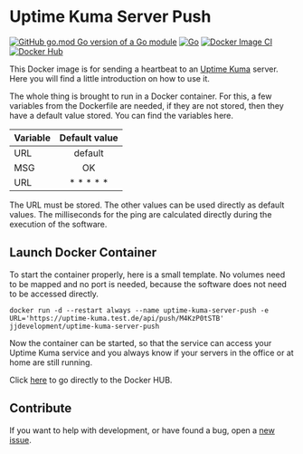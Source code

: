 # Uptime Kuma Server Push

[![GitHub go.mod Go version of a Go module](https://img.shields.io/github/go-mod/go-version/jjideenschmiede/uptime-kuma-server-push.svg)](https://golang.org/) [![Go](https://github.com/jjideenschmiede/uptime-kuma-server-push/actions/workflows/go.yml/badge.svg)](https://github.com/jjideenschmiede/uptime-kuma-server-push/actions/workflows/go.yml) [![Docker Image CI](https://github.com/jjideenschmiede/uptime-kuma-server-push/actions/workflows/docker-image.yml/badge.svg)](https://github.com/jjideenschmiede/uptime-kuma-server-push/actions/workflows/docker-image.yml) [![Docker Hub](https://img.shields.io/docker/pulls/jjdevelopment/uptime-kuma-server-push.svg)](https://hub.docker.com/r/jjdevelopment/uptime-kuma-server-push)

This Docker image is for sending a heartbeat to an [Uptime Kuma](https://github.com/louislam/uptime-kuma) server. Here you will find a little introduction on how to use it.

The whole thing is brought to run in a Docker container. For this, a few variables from the Dockerfile are needed, if they are not stored, then they have a default value stored. You can find the variables here.

| Variable | Default value |
|----------|:-------------:|
| URL      | default       |
| MSG      | OK            |
| URL      | * * * * *     |

The URL must be stored. The other values can be used directly as default values. The milliseconds for the ping are calculated directly during the execution of the software.

## Launch Docker Container

To start the container properly, here is a small template. No volumes need to be mapped and no port is needed, because the software does not need to be accessed directly.

```console
docker run -d --restart always --name uptime-kuma-server-push -e URL='https://uptime-kuma.test.de/api/push/M4KzP0tSTB' jjdevelopment/uptime-kuma-server-push
```

Now the container can be started, so that the service can access your Uptime Kuma service and you always know if your servers in the office or at home are still running.

Click [here](https://hub.docker.com/r/jjdevelopment/uptime-kuma-server-push) to go directly to the Docker HUB.

## Contribute

If you want to help with development, or have found a bug, open a [new issue](https://github.com/jjideenschmiede/uptime-kuma-server-push/issues).